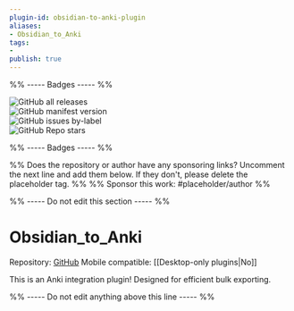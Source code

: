 ```yaml
---
plugin-id: obsidian-to-anki-plugin
aliases:
- Obsidian_to_Anki
tags: 
- 
publish: true
---
```


%% ----- Badges ----- %%

![GitHub all releases](https://img.shields.io/github/downloads/Pseudonium/Obsidian_to_Anki/total?color=573E7A&logo=github&style=for-the-badge)   
![GitHub manifest version](https://img.shields.io/github/manifest-json/v/Pseudonium/Obsidian_to_Anki?color=573E7A&logo=github&style=for-the-badge)   
![GitHub issues by-label](https://img.shields.io/github/issues/Pseudonium/Obsidian_to_Anki/help%20wanted?color=573E7A&logo=github&style=for-the-badge)   
![GitHub Repo stars](https://img.shields.io/github/stars/Pseudonium/Obsidian_to_Anki?color=573E7A&logo=github&style=for-the-badge)

%% ----- Badges ----- %%

%% Does the repository or author have any sponsoring links? Uncomment the next line and add them below. If they don't, please delete the placeholder tag. %%
%% Sponsor this work: #placeholder/author %%

%% ----- Do not edit this section ----- %%

# Obsidian_to_Anki

Repository: [GitHub](https://github.com/Pseudonium/Obsidian_to_Anki)
Mobile compatible: [[Desktop-only plugins|No]]

This is an Anki integration plugin! Designed for efficient bulk exporting.

%% ----- Do not edit anything above this line ----- %% 

